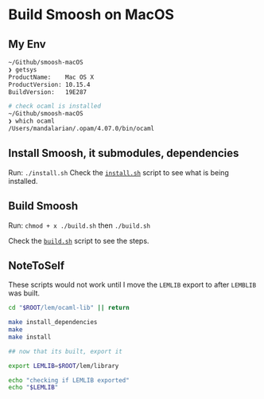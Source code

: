 # Build Smoosh on MacOS 

## My Env

```sh
~/Github/smoosh-macOS
❯ getsys
ProductName:    Mac OS X
ProductVersion: 10.15.4
BuildVersion:   19E287

# check ocaml is installed
~/Github/smoosh-macOS
❯ which ocaml
/Users/mandalarian/.opam/4.07.0/bin/ocaml
```

## Install Smoosh, it submodules, dependencies

Run: `./install.sh`
Check the [`install.sh`](./install.sh) script to see what is being installed.

## Build Smoosh

Run: `chmod + x ./build.sh` then `./build.sh`

Check the [`build.sh`](./build.sh) script to see the steps.

## NoteToSelf

These scripts would not work until I move the `LEMLIB` export to after `LEMBLIB` was built.

```sh
cd "$ROOT/lem/ocaml-lib" || return

make install_dependencies
make
make install

## now that its built, export it

export LEMLIB=$ROOT/lem/library

echo "checking if LEMLIB exported"
echo "$LEMLIB"
```